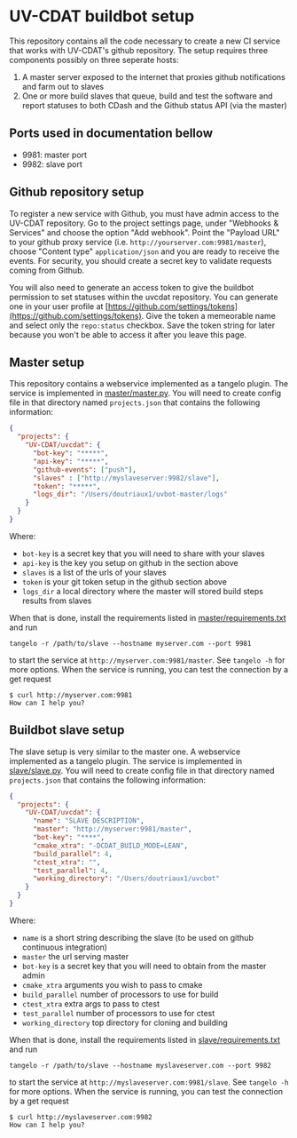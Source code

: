 UV-CDAT buildbot setup
======================

This repository contains all the code necessary to create a new CI
service that works with UV-CDAT's github repository.  The setup
requires three components possibly on three seperate hosts:

1. A master server exposed to the internet that proxies github notifications
   and farm out to slaves
2. One or more build slaves that queue, build and test the software and report
   statuses to both CDash and the Github status API (via the master)

Ports used in documentation bellow
----------------------------------

* 9981: master port
* 9982: slave port


Github repository setup
-----------------------

To register a new service with Github, you must have admin access to the
UV-CDAT repository.  Go to the project settings page, under "Webhooks & Services"
and choose the option "Add webhook".  Point the "Payload URL" to your github proxy
service (i.e. `http://yourserver.com:9981/master`),
choose "Content type" `application/json` and you are ready to receive the events.
For security, you should create a secret key to validate requests coming from Github.

You will also need to generate an access token to give the buildbot permission
to set statuses within the uvcdat repository.  You can generate one in your
user profile at [https://github.com/settings/tokens](https://github.com/settings/tokens).
Give the token a memeorable name and select only the `repo:status` checkbox.
Save the token string for later because you won't be able to access it after
you leave this page.


Master setup
------------

This repository contains a webservice implemented as a tangelo plugin.  The
service is implemented in [master/master.py](master/master.py).  You
will need to create config file in that directory named `projects.json` that
contains the following information:

```json
{
  "projects": {
    "UV-CDAT/uvcdat": {
      "bot-key": "*****",
      "api-key": "*****",
      "github-events": ["push"],
      "slaves" : ["http://myslaveserver:9982/slave"],
      "token": "*****",
      "logs_dir": "/Users/doutriaux1/uvbot-master/logs"
    }
  }
}
```

Where: 
* `bot-key` is a secret key that you will need to share with your slaves
* `api-key` is the key you setup on github in the section above
* `slaves` is a list of the urls of your slaves
* `token` is your git token setup in the github section above
* `logs_dir` a local directory where the master will stored build steps results from slaves

When that is done, install the requirements listed in [master/requirements.txt](master/requirements.txt)
and run
```
tangelo -r /path/to/slave --hostname myserver.com --port 9981
```
to start the service at `http://myserver.com:9981/master`.  See `tangelo -h` for more options.  When the service is running, you can test the connection by a get request
```
$ curl http://myserver.com:9981
How can I help you?
```

Buildbot slave setup
---------------------

The slave setup is very similar to the master one.
A webservice implemented as a tangelo plugin.  The
service is implemented in [slave/slave.py](slave/slave.py).  You
will need to create config file in that directory named `projects.json` that
contains the following information:

```json
{
  "projects": {
    "UV-CDAT/uvcdat": {
      "name": "SLAVE DESCRIPTION",
      "master": "http://myserver:9981/master",
      "bot-key": "****",
      "cmake_xtra": "-DCDAT_BUILD_MODE=LEAN",
      "build_parallel": 4,
      "ctest_xtra": "",
      "test_parallel": 4,
      "working_directory": "/Users/doutriaux1/uvcbot"
    }
  }
}
```

Where: 
* `name` is a short string describing the slave (to be used on github continuous
integration)
* `master` the url serving master
* `bot-key` is a secret key that you will need to obtain from the master admin
* `cmake_xtra` arguments you wish to pass to cmake
* `build_parallel` number of processors to use for build
* `ctest_xtra` extra args to pass to ctest
* `test_parallel` number of processors to use for ctest
* `working_directory` top directory for cloning and building

When that is done, install the requirements listed in [slave/requirements.txt](slave/requirements.txt)
and run
```
tangelo -r /path/to/slave --hostname myslaveserver.com --port 9982
```
to start the service at `http://myslaveserver.com:9981/slave`.  See `tangelo -h` for more options.  When the service is running, you can test the connection by a get request
```
$ curl http://myslaveserver.com:9982
How can I help you?
```
